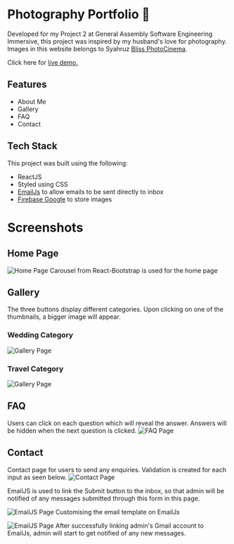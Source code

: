 # Photography Portfolio 📸 

Developed for my Project 2 at General Assembly Software Engineering Immersive, this project was inspired by my husband's love for photography. Images in this website belongs to Syahruz [Bliss PhotoCinema](https://www.instagram.com/blissphotocinema/?hl=en).

Click here for [live demo.](https://portfoliophotographywebsite.netlify.app/)

## Features

- About Me 
- Gallery 
- FAQ
- Contact

## Tech Stack 
This project was built using the following:

- ReactJS
- Styled using CSS 
- [EmailJs](https://www.emailjs.com/) to allow emails to be sent directly to inbox
- [Firebase Google](https://firebase.google.com/) to store images 

# Screenshots
## Home Page

![Home Page](https://i.ibb.co/hWZCvVY/Screenshot-2022-05-17-at-9-35-25-AM.png)
Carousel from React-Bootstrap is used for the home page

## Gallery
The three buttons display different categories. Upon clicking on one of the thumbnails, a bigger image will appear.

### Wedding Category
![Gallery Page](https://i.ibb.co/GdV2XST/Screenshot-2022-05-17-at-9-35-59-AM.png)

### Travel Category
![Gallery Page](https://i.ibb.co/K5mQPF6/Screenshot-2022-05-17-at-9-36-13-AM.png)

## FAQ
Users can click on each question which will reveal the answer. Answers will be hidden when the next question is clicked.
![FAQ Page](https://i.ibb.co/MDFKk9R/Screenshot-2022-05-17-at-9-36-27-AM.png)

## Contact
Contact page for users to send any enquiries. Validation is created for each input as seen below. 
![Contact Page](https://i.ibb.co/Kjyv2LF/Screenshot-2022-05-17-at-9-36-38-AM.png)

EmailJS is used to link the Submit button to the inbox, so that admin will be notified of any messages submitted through this form in this page.

![EmailJS Page](https://i.ibb.co/JmmwHPM/Screenshot-2022-05-17-at-10-36-48-AM.png)
Customising the email template on EmailJs

![EmailJS Page](https://i.ibb.co/CHTmPqs/Screenshot-2022-05-17-at-10-37-20-AM.png)
After successfully linking admin's Gmail account to EmailJs, admin will start to get notified of any new messages.


